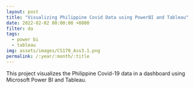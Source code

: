 ```yaml
---
layout: post
title: "Visualizing Philippine Covid Data using PowerBI and Tableau"
date: 2022-02-02 00:00:00 +0800
filter: da
tags:
  - power bi
  - tableau
img: assets/images/CS170_Ass3.1.png
permalink: /:year/:month/:title
---
```

This project visualizes the Philippine Covid-19 data in a dashboard using Microsoft Power BI and Tableau.